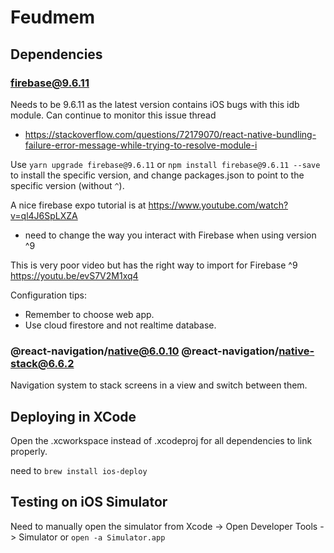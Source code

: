 # Feudmem

## Dependencies

### firebase@9.6.11

Needs to be 9.6.11 as the latest version contains iOS bugs with this idb module.
Can continue to monitor this issue thread 
- https://stackoverflow.com/questions/72179070/react-native-bundling-failure-error-message-while-trying-to-resolve-module-i

Use `yarn upgrade firebase@9.6.11` or `npm install firebase@9.6.11 --save` to install the specific version, and change packages.json to point to the specific version (without `^`).

A nice firebase expo tutorial is at https://www.youtube.com/watch?v=ql4J6SpLXZA
- need to change the way you interact with Firebase when using version ^9

This is very poor video but has the right way to import for Firebase ^9
https://youtu.be/evS7V2M1xq4

Configuration tips:
- Remember to choose web app.
- Use cloud firestore and not realtime database.

### @react-navigation/native@6.0.10 @react-navigation/native-stack@6.6.2

Navigation system to stack screens in a view and switch between them.

## Deploying in XCode

Open the .xcworkspace instead of .xcodeproj for all dependencies to link properly.

need to `brew install ios-deploy`

## Testing on iOS Simulator

Need to manually open the simulator from Xcode -> Open Developer Tools -> Simulator
or
`open -a Simulator.app`
